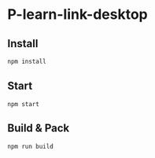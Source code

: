 # P-learn-link-desktop
## Install
```bash
npm install
```

## Start

```
npm start
```

## Build & Pack

```
npm run build
```

